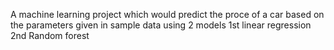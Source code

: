 A machine learning project which would predict the proce of a car based on the parameters given in sample data using 2 models 
1st linear regression 
2nd Random forest
